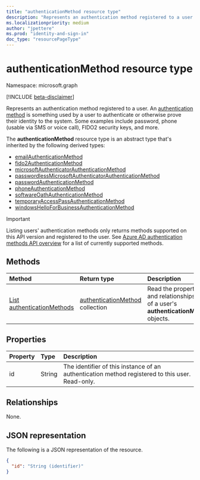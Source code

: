 ```yaml
---
title: "authenticationMethod resource type"
description: "Represents an authentication method registered to a user."
ms.localizationpriority: medium
author: "jpettere"
ms.prod: "identity-and-sign-in"
doc_type: "resourcePageType"
---
```


# authenticationMethod resource type

Namespace: microsoft.graph

[!INCLUDE [beta-disclaimer](../../includes/beta-disclaimer.md)]

Represents an authentication method registered to a user. An [authentication method](/azure/active-directory/authentication/concept-authentication-methods) is something used by a user to authenticate or otherwise prove their identity to the system. Some examples include password, phone (usable via SMS or voice call), FIDO2 security keys, and more.

The **authenticationMethod** resource type is an abstract type that's inherited by the following derived types:

+ [emailAuthenticationMethod](emailauthenticationmethod.md)
+ [fido2AuthenticationMethod](fido2authenticationmethod.md)
+ [microsoftAuthenticatorAuthenticationMethod](microsoftauthenticatorauthenticationmethod.md)
+ [passwordlessMicrosoftAuthenticatorAuthenticationMethod](passwordlessmicrosoftauthenticatorauthenticationmethod.md)
+ [passwordAuthenticationMethod](passwordauthenticationmethod.md)
+ [phoneAuthenticationMethod](phoneauthenticationmethod.md)
+ [softwareOathAuthenticationMethod](softwareoathauthenticationmethod.md)
+ [temporaryAccessPassAuthenticationMethod](temporaryaccesspassauthenticationmethod.md)
+ [windowsHelloForBusinessAuthenticationMethod](windowshelloforbusinessauthenticationmethod.md)

> [!IMPORTANT]
> Listing users' authentication methods only returns methods supported on this API version and registered to the user. See [Azure AD authentication methods API overview](authenticationmethods-overview.md) for a list of currently supported methods.

## Methods

| Method       | Return type | Description |
|:-------------|:------------|:------------|
| [List authenticationMethods](../api/authentication-list-methods.md) | [authenticationMethod](authenticationmethod.md) collection | Read the properties and relationships of all of a user's **authenticationMethod** objects. |

## Properties

| Property     | Type        | Description |
|:-------------|:------------|:------------|
|id|String| The identifier of this instance of an authentication method registered to this user. Read-only. |

## Relationships

None.

## JSON representation

The following is a JSON representation of the resource.

<!-- {
  "blockType": "resource",
  "optionalProperties": [

  ],
  "@odata.type": "microsoft.graph.authenticationMethod",
  "keyProperty": "id"
}-->

```json
{
  "id": "String (identifier)"
}
```

<!-- uuid: 16cd6b66-4b1a-43a1-adaf-3a886856ed98
2019-02-04 14:57:30 UTC -->
<!-- {
  "type": "#page.annotation",
  "description": "authenticationMethod resource",
  "keywords": "",
  "section": "documentation",
  "tocPath": ""
}-->
